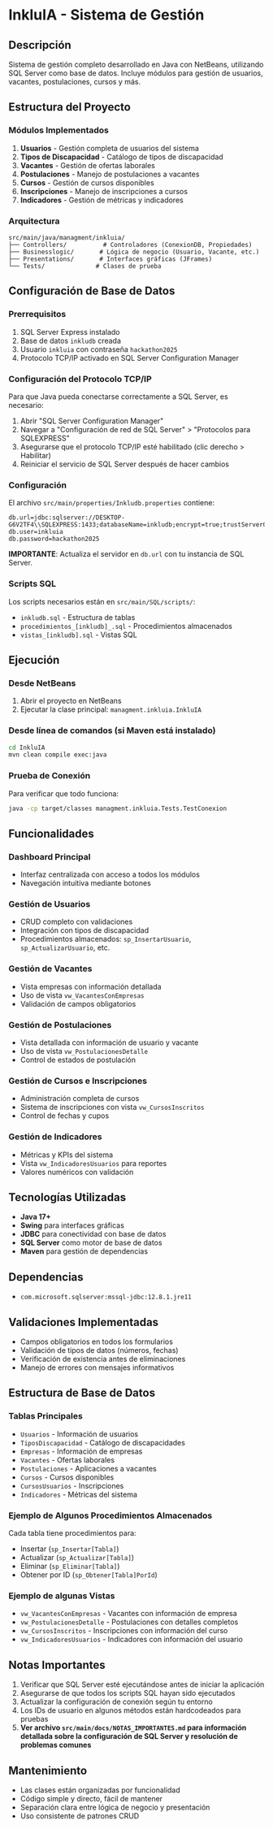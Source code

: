 # InkluIA - Sistema de Gestión

## Descripción
Sistema de gestión completo desarrollado en Java con NetBeans, utilizando SQL Server como base de datos. Incluye módulos para gestión de usuarios, vacantes, postulaciones, cursos y más.

## Estructura del Proyecto

### Módulos Implementados
1. **Usuarios** - Gestión completa de usuarios del sistema
2. **Tipos de Discapacidad** - Catálogo de tipos de discapacidad
3. **Vacantes** - Gestión de ofertas laborales
4. **Postulaciones** - Manejo de postulaciones a vacantes
5. **Cursos** - Gestión de cursos disponibles
6. **Inscripciones** - Manejo de inscripciones a cursos
7. **Indicadores** - Gestión de métricas y indicadores

### Arquitectura
```
src/main/java/managment/inkluia/
├── Controllers/          # Controladores (ConexionDB, Propiedades)
├── Businesslogic/       # Lógica de negocio (Usuario, Vacante, etc.)
├── Presentations/       # Interfaces gráficas (JFrames)
└── Tests/              # Clases de prueba
```

## Configuración de Base de Datos

### Prerrequisitos
1. SQL Server Express instalado
2. Base de datos `inkludb` creada
3. Usuario `inkluia` con contraseña `hackathon2025`
4. Protocolo TCP/IP activado en SQL Server Configuration Manager

### Configuración del Protocolo TCP/IP
Para que Java pueda conectarse correctamente a SQL Server, es necesario:
1. Abrir "SQL Server Configuration Manager"
2. Navegar a "Configuración de red de SQL Server" > "Protocolos para SQLEXPRESS"
3. Asegurarse que el protocolo TCP/IP esté habilitado (clic derecho > Habilitar)
4. Reiniciar el servicio de SQL Server después de hacer cambios

### Configuración
El archivo `src/main/properties/Inkludb.properties` contiene:
```properties
db.url=jdbc:sqlserver://DESKTOP-G6V2TF4\\SQLEXPRESS:1433;databaseName=inkludb;encrypt=true;trustServerCertificate=true;
db.user=inkluia
db.password=hackathon2025
```

**IMPORTANTE**: Actualiza el servidor en `db.url` con tu instancia de SQL Server.

### Scripts SQL
Los scripts necesarios están en `src/main/SQL/scripts/`:
- `inkludb.sql` - Estructura de tablas
- `procedimientos_[inkludb]_.sql` - Procedimientos almacenados
- `vistas_[inkludb].sql` - Vistas SQL

## Ejecución

### Desde NetBeans
1. Abrir el proyecto en NetBeans
2. Ejecutar la clase principal: `managment.inkluia.InkluIA`

### Desde línea de comandos (si Maven está instalado)
```bash
cd InkluIA
mvn clean compile exec:java
```

### Prueba de Conexión
Para verificar que todo funciona:
```bash
java -cp target/classes managment.inkluia.Tests.TestConexion
```

## Funcionalidades

### Dashboard Principal
- Interfaz centralizada con acceso a todos los módulos
- Navegación intuitiva mediante botones

### Gestión de Usuarios
- CRUD completo con validaciones
- Integración con tipos de discapacidad
- Procedimientos almacenados: `sp_InsertarUsuario`, `sp_ActualizarUsuario`, etc.

### Gestión de Vacantes
- Vista empresas con información detallada
- Uso de vista `vw_VacantesConEmpresas`
- Validación de campos obligatorios

### Gestión de Postulaciones
- Vista detallada con información de usuario y vacante
- Uso de vista `vw_PostulacionesDetalle`
- Control de estados de postulación

### Gestión de Cursos e Inscripciones
- Administración completa de cursos
- Sistema de inscripciones con vista `vw_CursosInscritos`
- Control de fechas y cupos

### Gestión de Indicadores
- Métricas y KPIs del sistema
- Vista `vw_IndicadoresUsuarios` para reportes
- Valores numéricos con validación

## Tecnologías Utilizadas
- **Java 17+**
- **Swing** para interfaces gráficas
- **JDBC** para conectividad con base de datos
- **SQL Server** como motor de base de datos
- **Maven** para gestión de dependencias

## Dependencias
- `com.microsoft.sqlserver:mssql-jdbc:12.8.1.jre11`

## Validaciones Implementadas
- Campos obligatorios en todos los formularios
- Validación de tipos de datos (números, fechas)
- Verificación de existencia antes de eliminaciones
- Manejo de errores con mensajes informativos

## Estructura de Base de Datos

### Tablas Principales
- `Usuarios` - Información de usuarios
- `TiposDiscapacidad` - Catálogo de discapacidades  
- `Empresas` - Información de empresas
- `Vacantes` - Ofertas laborales
- `Postulaciones` - Aplicaciones a vacantes
- `Cursos` - Cursos disponibles
- `CursosUsuarios` - Inscripciones
- `Indicadores` - Métricas del sistema

### Ejemplo de Algunos Procedimientos Almacenados
Cada tabla tiene procedimientos para:
- Insertar (`sp_Insertar[Tabla]`)
- Actualizar (`sp_Actualizar[Tabla]`)
- Eliminar (`sp_Eliminar[Tabla]`)
- Obtener por ID (`sp_Obtener[Tabla]PorId`)

### Ejemplo de algunas Vistas
- `vw_VacantesConEmpresas` - Vacantes con información de empresa
- `vw_PostulacionesDetalle` - Postulaciones con detalles completos
- `vw_CursosInscritos` - Inscripciones con información del curso
- `vw_IndicadoresUsuarios` - Indicadores con información del usuario

## Notas Importantes
1. Verificar que SQL Server esté ejecutándose antes de iniciar la aplicación
2. Asegurarse de que todos los scripts SQL hayan sido ejecutados
3. Actualizar la configuración de conexión según tu entorno
4. Los IDs de usuario en algunos métodos están hardcodeados para pruebas
5. **Ver archivo `src/main/docs/NOTAS_IMPORTANTES.md` para información detallada sobre la configuración de SQL Server y resolución de problemas comunes**

## Mantenimiento
- Las clases están organizadas por funcionalidad
- Código simple y directo, fácil de mantener
- Separación clara entre lógica de negocio y presentación
- Uso consistente de patrones CRUD
